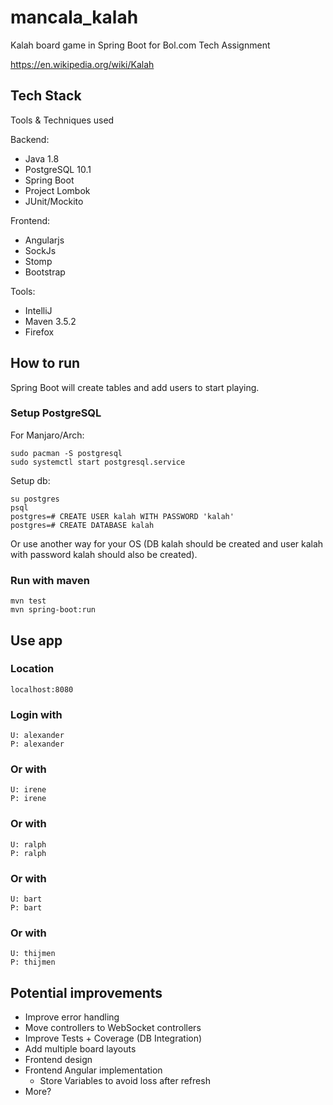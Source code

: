 # mancala_kalah

Kalah board game in Spring Boot for Bol.com Tech Assignment

https://en.wikipedia.org/wiki/Kalah

## Tech Stack
Tools & Techniques used

Backend:
* Java 1.8
* PostgreSQL 10.1
* Spring Boot
* Project Lombok
* JUnit/Mockito

Frontend:
* Angularjs
* SockJs
* Stomp
* Bootstrap

Tools:
* IntelliJ
* Maven 3.5.2
* Firefox

## How to run
Spring Boot will create tables and add users to start playing. 

### Setup PostgreSQL
For Manjaro/Arch:

    sudo pacman -S postgresql
    sudo systemctl start postgresql.service

Setup db:

    su postgres
    psql
    postgres=# CREATE USER kalah WITH PASSWORD 'kalah'
    postgres=# CREATE DATABASE kalah
    
Or use another way for your OS (DB kalah should be created and user kalah with password kalah should also be created). 
    
### Run with maven

    mvn test
    mvn spring-boot:run
    
## Use app
### Location

    localhost:8080
    
### Login with

    U: alexander
    P: alexander
    
### Or with
    
    U: irene
    P: irene
    
### Or with
    
    U: ralph
    P: ralph
    
### Or with
    
    U: bart
    P: bart
    
### Or with
    
    U: thijmen
    P: thijmen
    
## Potential improvements
* Improve error handling
* Move controllers to WebSocket controllers
* Improve Tests + Coverage (DB Integration)
* Add multiple board layouts
* Frontend design
* Frontend Angular implementation
    * Store Variables to avoid loss after refresh
* More?
 
    
